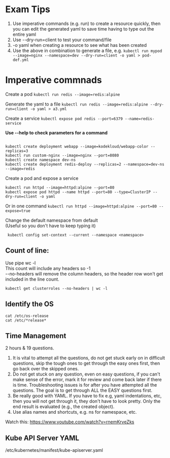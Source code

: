 # Exam Tips

1. Use imperative commands (e.g. run) to create a resource quickly, then you can edit the generated yaml to save time having to type out the entire yaml
2. Use --dry-run=client to test your command/file
3. -o yaml when creating a resource to see what has been created
4. Use the above in combination to generate a file, e.g.
  `kubectl run mypod --image=nginx --namespace=dev --dry-run=client -o yaml > pod-def.yml`


# Imperative commnads
Create a pod
`kubectl run redis --image=redis:alpine`

Generate the yaml to a file
`kubectl run redis --image=redis:alpine --dry-run=client -o yaml > a3.yml`

Create a service
`kubectl expose pod redis --port=6379 --name=redis-service`

**Use --help to check parameters for a command**
```kubectl run --help

kubectl create deployment webapp --image=kodekloud/webapp-color --replicas=3
kubectl run custom-nginx --image=nginx --port=8080
kubectl create namespace dev-ns
kubectl create deployment redis-deploy --replicas=2 --namespace=dev-ns --image=redis
```

Create a pod and expose a service
```
kubectl run httpd --image=httpd:alpine --port=80
kubectl expose pod httpd --name httpd --port=80 --type=ClusterIP --dry-run=client -o yaml
```
Or in one command
`kubectl run httpd --image=httpd:alpine --port=80 --expose=true`  

Change the default namespace from default  
(Useful so you don't have to keep typing it)
```
 kubectl config set-context --current --namespace <namespace>
```

## Count of line:
Use pipe wc -l  
This count will include any headers so -1  
--no-headers will remove the column headers, so the header row won't get included in the line count.  
```
kubectl get clusterroles --no-headers | wc -l
```

## Identify the OS
```
cat /etc/os-release
cat /etc/*release*
```


## Time Management
2 hours & 19 questions. 

1. It is vital to attempt all the questions, do not get stuck early on in difficult questions, skip the tough ones to get through the easy ones first, then go back over the skipped ones.
2. Do not get stuck on any question, even on easy questions, if you can't make sense of the error, mark it for review and come back later if there is time. Troubleshooting issues is for after you have attempted all the questions. The goal is to get through ALL the EASY questions first.
3. Be really good with YAML. If you have to fix e.g, yaml indentations, etc, then you will not get through it, they don't have to look pretty. Only the end result is evaluated (e.g., the created object).
4. Use alias names and shortcuts, e.g. ns for namespace, etc.

Watch this: https://www.youtube.com/watch?v=rnemKrveZks


## Kube API Server YAML
/etc/kubernetes/manifest/kube-apiserver.yaml
